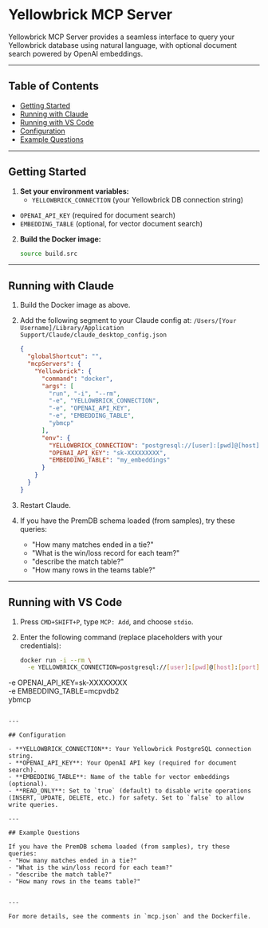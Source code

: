 
# Yellowbrick MCP Server

Yellowbrick MCP Server provides a seamless interface to query your Yellowbrick database using natural language, with optional document search powered by OpenAI embeddings.

---

## Table of Contents

- [Getting Started](#getting-started)
- [Running with Claude](#running-with-claude)
- [Running with VS Code](#running-with-vs-code)
- [Configuration](#configuration)
- [Example Questions](#example-questions)

---

## Getting Started

1. **Set your environment variables:**
   - `YELLOWBRICK_CONNECTION` (your Yellowbrick DB connection string)
  - `OPENAI_API_KEY` (required for document search)
   - `EMBEDDING_TABLE` (optional, for vector document search)

2. **Build the Docker image:**
   ```sh
   source build.src
   ```

---

## Running with Claude


1. Build the Docker image as above.
2. Add the following segment to your Claude config at:
   `/Users/[Your Username]/Library/Application Support/Claude/claude_desktop_config.json`

   ```json
   {
     "globalShortcut": "",
     "mcpServers": {
       "Yellowbrick": {
         "command": "docker",
         "args": [
           "run", "-i", "--rm",
           "-e", "YELLOWBRICK_CONNECTION",
           "-e", "OPENAI_API_KEY",
           "-e", "EMBEDDING_TABLE",
           "ybmcp"
         ],
         "env": {
           "YELLOWBRICK_CONNECTION": "postgresql://[user]:[pwd]@[host]:[port]/[dbname]",
           "OPENAI_API_KEY": "sk-XXXXXXXXX",
           "EMBEDDING_TABLE": "my_embeddings"
         }
       }
     }
   }
   ```

3. Restart Claude.
4. If you have the PremDB schema loaded (from samples), try these queries:
   - "How many matches ended in a tie?"
   - "What is the win/loss record for each team?"
   - "describe the match table?"
   - "How many rows in the teams table?"

---

## Running with VS Code

1. Press `CMD+SHIFT+P`, type `MCP: Add`, and choose `stdio`.
2. Enter the following command (replace placeholders with your credentials):

   ```sh
   docker run -i --rm \
     -e YELLOWBRICK_CONNECTION=postgresql://[user]:[pwd]@[host]:[port]/[dbname] \
  -e OPENAI_API_KEY=sk-XXXXXXXX \
     -e EMBEDDING_TABLE=mcpvdb2 \
     ybmcp
   ```

---

## Configuration

- **YELLOWBRICK_CONNECTION**: Your Yellowbrick PostgreSQL connection string.
- **OPENAI_API_KEY**: Your OpenAI API key (required for document search).
- **EMBEDDING_TABLE**: Name of the table for vector embeddings (optional).
- **READ_ONLY**: Set to `true` (default) to disable write operations (INSERT, UPDATE, DELETE, etc.) for safety. Set to `false` to allow write queries.

---

## Example Questions

If you have the PremDB schema loaded (from samples), try these queries:
   - "How many matches ended in a tie?"
   - "What is the win/loss record for each team?"
   - "describe the match table?"
   - "How many rows in the teams table?"


---

For more details, see the comments in `mcp.json` and the Dockerfile.

